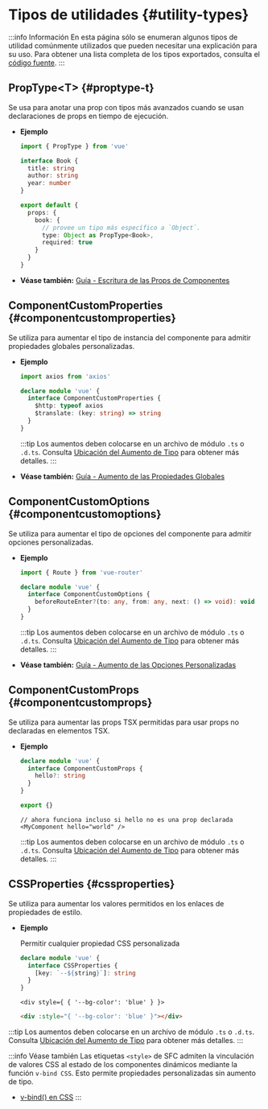 # Tipos de utilidades {#utility-types}

:::info Información
En esta página sólo se enumeran algunos tipos de utilidad comúnmente utilizados que pueden necesitar una explicación para su uso. Para obtener una lista completa de los tipos exportados, consulta el [código fuente](https://github.com/vuejs/core/blob/main/packages/runtime-core/src/index.ts#L131).
:::

## PropType\<T> {#proptype-t}

Se usa para anotar una prop con tipos más avanzados cuando se usan declaraciones de props en tiempo de ejecución.

- **Ejemplo**

  ```ts
  import { PropType } from 'vue'

  interface Book {
    title: string
    author: string
    year: number
  }

  export default {
    props: {
      book: {
        // provee un tipo más específico a `Object`.
        type: Object as PropType<Book>,
        required: true
      }
    }
  }
  ```

- **Véase también:** [Guía - Escritura de las Props de Componentes](/guide/typescript/options-api#escritura-de-las-props-de-componentes)

## ComponentCustomProperties {#componentcustomproperties}

Se utiliza para aumentar el tipo de instancia del componente para admitir propiedades globales personalizadas.

- **Ejemplo**

  ```ts
  import axios from 'axios'

  declare module 'vue' {
    interface ComponentCustomProperties {
      $http: typeof axios
      $translate: (key: string) => string
    }
  }
  ```

  :::tip
  Los aumentos deben colocarse en un archivo de módulo `.ts` o `.d.ts`. Consulta [Ubicación del Aumento de Tipo](/guide/typescript/options-api#ubicacion-del-aumento-de-tipo) para obtener más detalles.
  :::

- **Véase también:** [Guía - Aumento de las Propiedades Globales](/guide/typescript/options-api#aumento-de-las-propiedades-globales)

## ComponentCustomOptions {#componentcustomoptions}

Se utiliza para aumentar el tipo de opciones del componente para admitir opciones personalizadas.

- **Ejemplo**

  ```ts
  import { Route } from 'vue-router'

  declare module 'vue' {
    interface ComponentCustomOptions {
      beforeRouteEnter?(to: any, from: any, next: () => void): void
    }
  }
  ```

  :::tip
  Los aumentos deben colocarse en un archivo de módulo `.ts` o `.d.ts`. Consulta [Ubicación del Aumento de Tipo](/guide/typescript/options-api#ubicacion-del-aumento-de-tipo) para obtener más detalles.
  :::

- **Véase también:** [Guía - Aumento de las Opciones Personalizadas](/guide/typescript/options-api#aumento-de-las-opciones-personalizadas)

## ComponentCustomProps {#componentcustomprops}

Se utiliza para aumentar las props TSX permitidas para usar props no declaradas en elementos TSX.

- **Ejemplo**

  ```ts
  declare module 'vue' {
    interface ComponentCustomProps {
      hello?: string
    }
  }

  export {}
  ```

  ```tsx
  // ahora funciona incluso si hello no es una prop declarada
  <MyComponent hello="world" />
  ```

  :::tip
  Los aumentos deben colocarse en un archivo de módulo `.ts` o `.d.ts`. Consulta [Ubicación del Aumento de Tipo](/guide/typescript/options-api#ubicacion-del-aumento-de-tipo) para obtener más detalles.
  :::

## CSSProperties {#cssproperties}

Se utiliza para aumentar los valores permitidos en los enlaces de propiedades de estilo.

- **Ejemplo**

  Permitir cualquier propiedad CSS personalizada

  ```ts
  declare module 'vue' {
    interface CSSProperties {
      [key: `--${string}`]: string
    }
  }
  ```

  ```tsx
  <div style={ { '--bg-color': 'blue' } }>
  ```

  ```html
  <div :style="{ '--bg-color': 'blue' }"></div>
  ```

:::tip
Los aumentos deben colocarse en un archivo de módulo `.ts` o `.d.ts`. Consulta [Ubicación del Aumento de Tipo](/guide/typescript/options-api#ubicacion-del-aumento-de-tipo) para obtener más detalles.
:::

:::info Véase también
Las etiquetas `<style>` de SFC admiten la vinculación de valores CSS al estado de los componentes dinámicos mediante la función `v-bind CSS`. Esto permite propiedades personalizadas sin aumento de tipo.

- [v-bind() en CSS](/api/sfc-css-features#v-bind-en-css)
  :::
